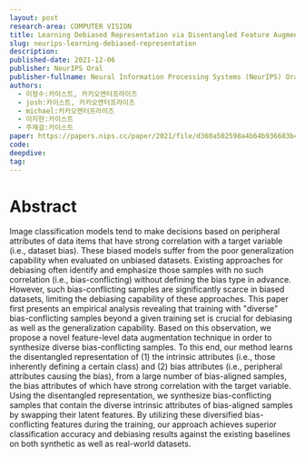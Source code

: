 ```yaml
---
layout: post
research-area: COMPUTER VISION
title: Learning Debiased Representation via Disentangled Feature Augmentation
slug: neurips-learning-debiased-representation
description:
published-date: 2021-12-06
publisher: NeurIPS Oral
publisher-fullname: Neural Information Processing Systems (NeurIPS) Oral
authors:
  - 이정수:카이스트, 카카오엔터프라이즈
  - josh:카이스트, 카카오엔터프라이즈
  - michael:카카오엔터프라이즈
  - 이지현:카이스트
  - 주재걸:카이스트
paper: https://papers.nips.cc/paper/2021/file/d360a502598a4b64b936683b44a5523a-Paper.pdf
code:
deepdive:
tag:
---
```


# Abstract

Image classification models tend to make decisions based on peripheral attributes of data items that have strong correlation with a target variable (i.e., dataset bias). These biased models suffer from the poor generalization capability when evaluated on unbiased datasets. Existing approaches for debiasing often identify and emphasize those samples with no such correlation (i.e., bias-conflicting) without defining the bias type in advance. However, such bias-conflicting samples are significantly scarce in biased datasets, limiting the debiasing capability of these approaches. This paper first presents an empirical analysis revealing that training with "diverse" bias-conflicting samples beyond a given training set is crucial for debiasing as well as the generalization capability. Based on this observation, we propose a novel feature-level data augmentation technique in order to synthesize diverse bias-conflicting samples. To this end, our method learns the disentangled representation of (1) the intrinsic attributes (i.e., those inherently defining a certain class) and (2) bias attributes (i.e., peripheral attributes causing the bias), from a large number of bias-aligned samples, the bias attributes of which have strong correlation with the target variable. Using the disentangled representation, we synthesize bias-conflicting samples that contain the diverse intrinsic attributes of bias-aligned samples by swapping their latent features. By utilizing these diversified bias-conflicting features during the training, our approach achieves superior classification accuracy and debiasing results against the existing baselines on both synthetic as well as real-world datasets.
